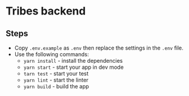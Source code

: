 # Tribes backend

## Steps

- Copy `.env.example` as `.env` then replace the settings in the `.env` file.
- Use the following commands:
  - `yarn install` - install the dependencies
  - `yarn start` - start your app in dev mode
  - `tarn test` - start your test
  - `yarn lint` - start the linter
  - `yarn build` - build the app
